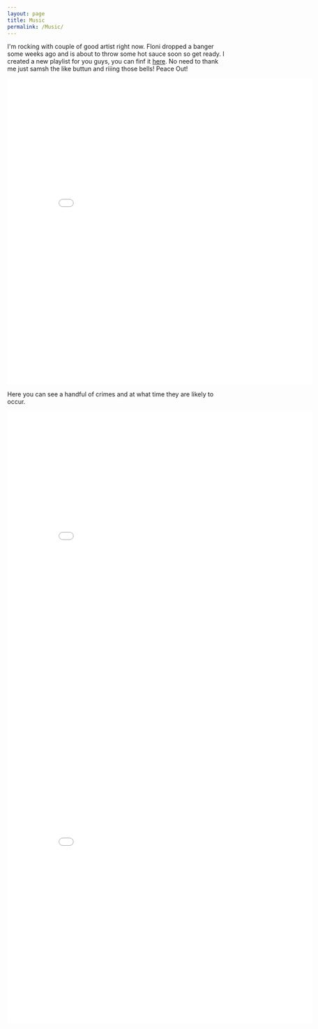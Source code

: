 ```yaml
---
layout: page
title: Music
permalink: /Music/
---
```


I'm rocking with couple of good artist right now. 
Floni dropped a banger some weeks ago and is about to throw some hot sauce soon so get ready.
I created a new playlist for you guys, you can finf it [here](https://open.spotify.com/playlist/2hC8SUhIMX2MIJqEp1Ks3P?si=7f0c08c5efae43c9). 
No need to thank me just samsh the like buttun and riiing those bells! Peace Out!

<embed 
       type="text/html" 
       src="../assets/html/myMusic.html"
       width="700"
       height="700"
       >

Here you can see a handful of crimes and at what time they are  likely to occur.

<embed 
       type="text/html" 
       src="../assets/html/crimesByHour.html"
       width="700"
       height="700"
       >
<embed 
       type="text/html" 
       src="../assets/html/Crime_Map.html"
       width="700"
       height="700"
       >
